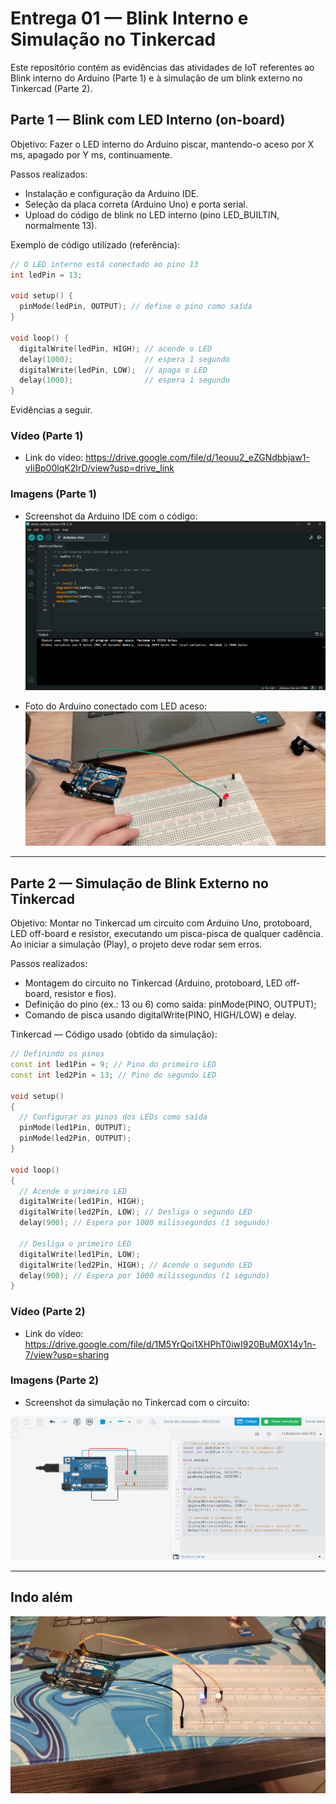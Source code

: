 # Entrega 01 — Blink Interno e Simulação no Tinkercad

Este repositório contém as evidências das atividades de IoT referentes ao Blink interno do Arduino (Parte 1) e à simulação de um blink externo no Tinkercad (Parte 2).

## Parte 1 — Blink com LED Interno (on-board)

Objetivo: Fazer o LED interno do Arduino piscar, mantendo-o aceso por X ms, apagado por Y ms, continuamente.

Passos realizados:

- Instalação e configuração da Arduino IDE.
- Seleção da placa correta (Arduino Uno) e porta serial.
- Upload do código de blink no LED interno (pino LED_BUILTIN, normalmente 13).

Exemplo de código utilizado (referência):

```cpp
// O LED interno está conectado ao pino 13
int ledPin = 13;

void setup() {
  pinMode(ledPin, OUTPUT); // define o pino como saída
}

void loop() {
  digitalWrite(ledPin, HIGH); // acende o LED
  delay(1000);                // espera 1 segundo
  digitalWrite(ledPin, LOW);  // apaga o LED
  delay(1000);                // espera 1 segundo
}
```

Evidências a seguir.

### Vídeo (Parte 1)

- Link do vídeo: https://drive.google.com/file/d/1eouu2_eZGNdbbjaw1-vIiBp00lqK2IrD/view?usp=drive_link

### Imagens (Parte 1)

- Screenshot da Arduino IDE com o código: <img src='assets/arduino_parte1.png' align='justify-center'>

- Foto do Arduino conectado com LED aceso: <img src='assets/circuito_parte1.jpg' align='justify-center'>

---

## Parte 2 — Simulação de Blink Externo no Tinkercad

Objetivo: Montar no Tinkercad um circuito com Arduino Uno, protoboard, LED off-board e resistor, executando um pisca-pisca de qualquer cadência. Ao iniciar a simulação (Play), o projeto deve rodar sem erros.

Passos realizados:

- Montagem do circuito no Tinkercad (Arduino, protoboard, LED off-board, resistor e fios).
- Definição do pino (ex.: 13 ou 6) como saída: pinMode(PINO, OUTPUT);
- Comando de pisca usando digitalWrite(PINO, HIGH/LOW) e delay.

Tinkercad — Código usado (obtido da simulação):

```cpp
// Definindo os pinos
const int led1Pin = 9; // Pino do primeiro LED
const int led2Pin = 13; // Pino do segundo LED

void setup()
{
  // Configurar os pinos dos LEDs como saída
  pinMode(led1Pin, OUTPUT);
  pinMode(led2Pin, OUTPUT);
}

void loop()
{
  // Acende o primeiro LED
  digitalWrite(led1Pin, HIGH);
  digitalWrite(led2Pin, LOW); // Desliga o segundo LED
  delay(900); // Espera por 1000 milissegundos (1 segundo)

  // Desliga o primeiro LED
  digitalWrite(led1Pin, LOW);
  digitalWrite(led2Pin, HIGH); // Acende o segundo LED
  delay(900); // Espera por 1000 milissegundos (1 segundo)
}

```

### Vídeo (Parte 2)

- Link do vídeo: https://drive.google.com/file/d/1M5YrQoi1XHPhT0iwI920BuM0X14y1n-7/view?usp=sharing

### Imagens (Parte 2)

- Screenshot da simulação no Tinkercad com o circuito: 
<img src='assets/circuito_parte2.png' align='justify-center'>

---

## Indo além

<img src='assets/indo_alem1.jpg' align='justify-center'>